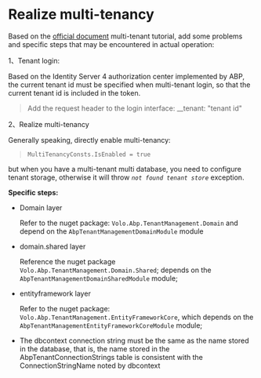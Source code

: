 # Realize multi-tenancy

Based on the [official document](https://docs.abp.io/zh-Hans/abp/latest/Multi-Tenancy) multi-tenant tutorial, add some problems and specific steps that may be encountered in actual operation:

1、Tenant login:

Based on the Identity Server 4 authorization center implemented by ABP, the current tenant id must be specified when multi-tenant login, so that the current tenant id is included in the token.

> Add the request header to the login interface: __tenant: "tenant id"



2、Realize multi-tenancy

Generally speaking, directly enable multi-tenancy:

>  `MultiTenancyConsts.IsEnabled = true`

but when you have a multi-tenant multi database, you need to configure tenant storage, otherwise it will throw *`not found tenant store`* exception.

**Specific steps:**

- Domain layer

    Refer to the nuget package: `Volo.Abp.TenantManagement.Domain` and depend on the `AbpTenantManagementDomainModule` module

- domain.shared layer

    Reference the nuget package `Volo.Abp.TenantManagement.Domain.Shared`; depends on the `AbpTenantManagementDomainSharedModule` module;

- entityframework layer

    Refer to the nuget package: `Volo.Abp.TenantManagement.EntityFrameworkCore`, which depends on the `AbpTenantManagementEntityFrameworkCoreModule` module;

- The dbcontext connection string must be the same as the name stored in the database, that is, the name stored in the AbpTenantConnectionStrings table is consistent with the ConnectionStringName noted by dbcontext






